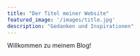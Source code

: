 ```yaml
---
title: "Der Titel meiner Website"
featured_image: '/images/title.jpg'
description: "Gedanken und Inspirationen"
---
```


Willkommen zu meinem Blog!
